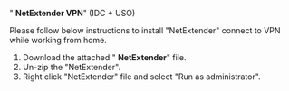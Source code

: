 &quot; **NetExtender VPN**&quot; (IDC + USO)

Please follow below instructions to install &quot;NetExtender&quot; connect to VPN while working from home.

1.  Download the attached &quot; **NetExtender**&quot; file.
2. Un-zip the &quot;NetExtender&quot;.
3. Right click &quot;NetExtender&quot; file and select &quot;Run as administrator&quot;.
